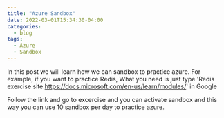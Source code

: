 ```yaml
---
title: "Azure Sandbox"
date: 2022-03-01T15:34:30-04:00
categories:
  - blog
tags:
  - Azure
  - Sandbox
---
```

In this post we will learn how we can sandbox to practice azure. For example, if you want to practice Redis, What you need is just type 'Redis exercise site:https://docs.microsoft.com/en-us/learn/modules/' in Google

Follow the link and go to excercise and you can activate sandbox and this way you can use 10 sandbox per day to practice azure.